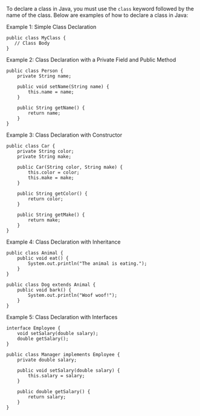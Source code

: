 To declare a class in Java, you must use the `class` keyword followed by the name of the class. Below are examples of how to declare a class in Java:

Example 1: Simple Class Declaration

```
public class MyClass {
   // Class Body
}
```

Example 2: Class Declaration with a Private Field and Public Method

```
public class Person {
    private String name;
    
    public void setName(String name) {
        this.name = name;
    }
    
    public String getName() {
        return name;
    }
}
```

Example 3: Class Declaration with Constructor

```
public class Car {
    private String color;
    private String make;
    
    public Car(String color, String make) {
        this.color = color;
        this.make = make;
    }
    
    public String getColor() {
        return color;
    }
    
    public String getMake() {
        return make;
    }
}
```

Example 4: Class Declaration with Inheritance

```
public class Animal {
    public void eat() {
        System.out.println("The animal is eating.");
    }
}

public class Dog extends Animal {
    public void bark() {
        System.out.println("Woof woof!");
    }
}

```

Example 5: Class Declaration with Interfaces

```
interface Employee {
    void setSalary(double salary);
    double getSalary();
}

public class Manager implements Employee {
    private double salary;
    
    public void setSalary(double salary) {
        this.salary = salary;
    }
    
    public double getSalary() {
        return salary;
    }
}
```